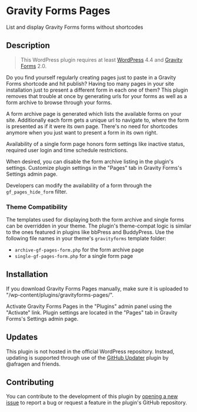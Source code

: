 # Gravity Forms Pages #

List and display Gravity Forms forms without shortcodes

## Description ##

> This WordPress plugin requires at least [WordPress](https://wordpress.org) 4.4 and [Gravity Forms](https://gravityforms.com) 2.0.

Do you find yourself regularly creating pages just to paste in a Gravity Forms shortcode and hit publish? Having too many pages in your site installation just to present a different form in each one of them? This plugin removes that trouble at once by generating urls for your forms as well as a form archive to browse through your forms.

A form archive page is generated which lists the available forms on your site. Additionally each form gets a unique url to navigate to, where the form is presented as if it were its own page. There's no need for shortcodes anymore when you just want to present a form in its own right.

Availability of a single form page honors form settings like inactive status, required user login and time schedule restrictions.

When desired, you can disable the form archive listing in the plugin's settings. Customize plugin settings in the "Pages" tab in Gravity Forms's Settings admin page.

Developers can modify the availability of a form through the `gf_pages_hide_form` filter.

### Theme Compatibility ###

The templates used for displaying both the form archive and single forms can be overridden in your theme. The plugin's theme-compat logic is similar to the ones featured in plugins like bbPress and BuddyPress. Use the following file names in your theme's `gravityforms` template folder:

* `archive-gf-pages-form.php` for the form archive page
* `single-gf-pages-form.php` for a single form page

## Installation ##

If you download Gravity Forms Pages manually, make sure it is uploaded to "/wp-content/plugins/gravityforms-pages/".

Activate Gravity Forms Pages in the "Plugins" admin panel using the "Activate" link. Plugin settings are located in the "Pages" tab in Gravity Forms's Settings admin page.

## Updates ##

This plugin is not hosted in the official WordPress repository. Instead, updating is supported through use of the [GitHub Updater](https://github.com/afragen/github-updater/) plugin by @afragen and friends.

## Contributing ##

You can contribute to the development of this plugin by [opening a new issue](https://github.com/lmoffereins/gravityforms-pages/issues/) to report a bug or request a feature in the plugin's GitHub repository.
